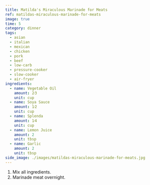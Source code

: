 ```yaml
---
title: Matilda's Miraculous Marinade for Meats
ref: matildas-miraculous-marinade-for-meats
image: true
time: 5
category: dinner
tags:
  - asian
  - italian
  - mexican
  - chicken
  - pork
  - beef
  - low-carb
  - pressure-cooker
  - slow-cooker
  - air-fryer
ingredients:
  - name: Vegetable Oil
    amount: 2⁄3
    unit: cup
  - name: Soya Sauce
    amount: 1⁄2
    unit: cup
  - name: Splenda
    amount: 1⁄4
    unit: cup
  - name: Lemon Juice
    amount: 2
    unit: tbsp
  - name: Garlic
    amount: 2
    unit: tbsp
side_image: ./images/matildas-miraculous-marinade-for-meats.jpg
---
```

1. Mix all ingredients.
2. Marinade meat overnight.

